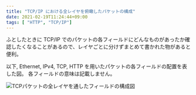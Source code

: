 ```yaml
---
title: "TCP/IP における全レイヤを俯瞰したパケットの構成"
date: 2021-02-19T11:24:44+09:00
tags: [ "HTTP", "TCP/IP"]
---
```


ふとしたときに TCP/IP でのパケットの各フィールドにどんなものがあったか確認したくなることがあるので、レイヤごとに分けずまとめて書かれた物があると便利。

以下, Ethernet, IPv4, TCP, HTTP を用いたパケットの各フィールドの配置を表した図。
各フィールドの意味は記載しません。

![TCPパケットの全レイヤを通したフィールドの構成図](https://blob.basd4g.net/tcp-packet-layout.svg)

